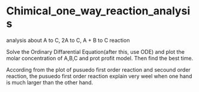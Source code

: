 # Chimical_one_way_reaction_analysis
analysis about A to C, 2A to C, A + B to C reaction 

Solve the Ordinary Diffarential Equation(after this, use ODE) and plot the molar concentration of A,B,C and prot profit model. 
Then find the best time.

According from the plot of pusuedo first order reaction and secound order reaction, 
the pusuedo first order reaction explain very weel when one hand is much larger than the other hand.

